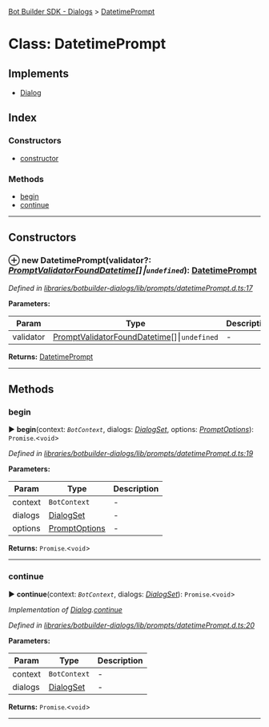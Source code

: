 [Bot Builder SDK - Dialogs](../README.md) > [DatetimePrompt](../classes/botbuilder_dialogs.datetimeprompt.md)



# Class: DatetimePrompt

## Implements

* [Dialog](../interfaces/botbuilder_dialogs.dialog.md)

## Index

### Constructors

* [constructor](botbuilder_dialogs.datetimeprompt.md#constructor)


### Methods

* [begin](botbuilder_dialogs.datetimeprompt.md#begin)
* [continue](botbuilder_dialogs.datetimeprompt.md#continue)



---
## Constructors
<a id="constructor"></a>


### ⊕ **new DatetimePrompt**(validator?: *[PromptValidator](../#promptvalidator)[FoundDatetime](../interfaces/botbuilder_dialogs.founddatetime.md)[]⎮`undefined`*): [DatetimePrompt](botbuilder_dialogs.datetimeprompt.md)


*Defined in [libraries/botbuilder-dialogs/lib/prompts/datetimePrompt.d.ts:17](https://github.com/Microsoft/botbuilder-js/blob/59b50cb/libraries/botbuilder-dialogs/lib/prompts/datetimePrompt.d.ts#L17)*



**Parameters:**

| Param | Type | Description |
| ------ | ------ | ------ |
| validator | [PromptValidator](../#promptvalidator)[FoundDatetime](../interfaces/botbuilder_dialogs.founddatetime.md)[]⎮`undefined`   |  - |





**Returns:** [DatetimePrompt](botbuilder_dialogs.datetimeprompt.md)

---


## Methods
<a id="begin"></a>

###  begin

► **begin**(context: *`BotContext`*, dialogs: *[DialogSet](botbuilder_dialogs.dialogset.md)*, options: *[PromptOptions](../interfaces/botbuilder_dialogs.promptoptions.md)*): `Promise`.<`void`>



*Defined in [libraries/botbuilder-dialogs/lib/prompts/datetimePrompt.d.ts:19](https://github.com/Microsoft/botbuilder-js/blob/59b50cb/libraries/botbuilder-dialogs/lib/prompts/datetimePrompt.d.ts#L19)*



**Parameters:**

| Param | Type | Description |
| ------ | ------ | ------ |
| context | `BotContext`   |  - |
| dialogs | [DialogSet](botbuilder_dialogs.dialogset.md)   |  - |
| options | [PromptOptions](../interfaces/botbuilder_dialogs.promptoptions.md)   |  - |





**Returns:** `Promise`.<`void`>





___

<a id="continue"></a>

###  continue

► **continue**(context: *`BotContext`*, dialogs: *[DialogSet](botbuilder_dialogs.dialogset.md)*): `Promise`.<`void`>



*Implementation of [Dialog](../interfaces/botbuilder_dialogs.dialog.md).[continue](../interfaces/botbuilder_dialogs.dialog.md#continue)*

*Defined in [libraries/botbuilder-dialogs/lib/prompts/datetimePrompt.d.ts:20](https://github.com/Microsoft/botbuilder-js/blob/59b50cb/libraries/botbuilder-dialogs/lib/prompts/datetimePrompt.d.ts#L20)*



**Parameters:**

| Param | Type | Description |
| ------ | ------ | ------ |
| context | `BotContext`   |  - |
| dialogs | [DialogSet](botbuilder_dialogs.dialogset.md)   |  - |





**Returns:** `Promise`.<`void`>





___


